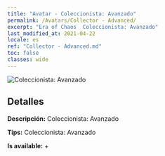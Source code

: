 ```yaml
---
title: "Avatar - Coleccionista: Avanzado"
permalink: /Avatars/Collector - Advanced/
excerpt: "Era of Chaos  Coleccionista: Avanzado"
last_modified_at: 2021-04-22
locale: es
ref: "Collector - Advanced.md"
toc: false
classes: wide
---
```

 ![Coleccionista: Avanzado](/images/a/avatarFrame_72.png)

## Detalles

 **Descripción:** Coleccionista: Avanzado 

 **Tips:** Coleccionista: Avanzado 

 **Is available:**  + 

